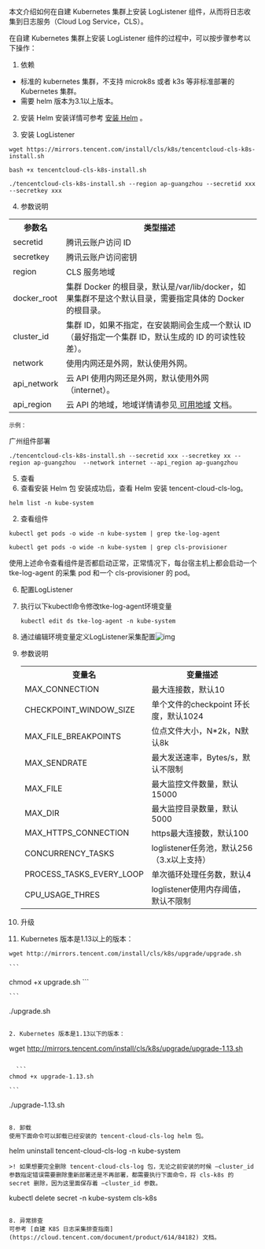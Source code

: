 本文介绍如何在自建 Kubernetes 集群上安装 LogListener 组件，从而将日志收集到日志服务（Cloud Log Service，CLS）。

在自建 Kubernetes 集群上安装 LogListener 组件的过程中，可以按步骤参考以下操作：
1. 依赖
 - 标准的 kubernetes 集群，不支持 microk8s 或者 k3s 等非标准部署的 Kubernetes 集群。
 - 需要 helm 版本为3.1以上版本。

2. 安装 Helm
安装详情可参考 [安装 Helm](https://docs.helm.sh/docs/intro/install/) 。

3. 安装 LogListener
```
wget https://mirrors.tencent.com/install/cls/k8s/tencentcloud-cls-k8s-install.sh
```
```
bash +x tencentcloud-cls-k8s-install.sh
```
```
./tencentcloud-cls-k8s-install.sh --region ap-guangzhou --secretid xxx --secretkey xxx
```

4. 参数说明
<table>
	<tr>
		<th>参数名</th>
		<th>类型描述</th>
	</tr>
		<tr>
			<td>secretid</td>
			<td>腾讯云账户访问 ID</td>
		</tr>
		<tr>
			<td>secretkey</td>
			<td>腾讯云账户访问密钥</td>
		</tr>
		<tr>
			<td>region</td>
			<td>CLS 服务地域</td>
		</tr>
		<tr>
			<td>docker_root</td>
			<td>集群 Docker 的根目录，默认是/var/lib/docker，如果集群不是这个默认目录，需要指定具体的 Docker 的根目录。</td>
		</tr>
		<tr>
			<td>cluster_id</td>
			<td>集群 ID，如果不指定，在安装期间会生成一个默认 ID（最好指定一个集群 ID，默认生成的 ID 的可读性较差）。</td>
		</tr>
		<tr>
			<td>network</td>
			<td>使用内网还是外网，默认使用外网。</td>
		</tr>
		<tr>
			<td>api_network</td>
			<td>云 API 使用内网还是外网，默认使用外网（internet）。</td>
		</tr>
		<tr>
			<td>api_region</td>
			<td>云 API 的地域，地域详情请参见<a href="https://intl.cloud.tencent.com/document/product/614/18940"> 可用地域</a> 文档。</td>
		</tr>
</table>

	示例：
  广州组件部署
  ```
  ./tencentcloud-cls-k8s-install.sh --secretid xxx --secretkey xx --region ap-guangzhou  --network internet --api_region ap-guangzhou
  ```

5. 查看 
  1. 查看安装 Helm 包
  安装成功后，查看 Helm 安装 tencent-cloud-cls-log。
  ```
  helm list -n kube-system
  ```

  2. 查看组件
  ```
  kubectl get pods -o wide -n kube-system | grep tke-log-agent
  ```
  ```
  kubectl get pods -o wide -n kube-system | grep cls-provisioner
  ```

  使用上述命令查看组件是否都启动正常，正常情况下，每台宿主机上都会启动一个 tke-log-agent 的采集 pod 和一个 cls-provisioner 的 pod。

6. 配置LogListener

  1. 执行以下kubectl命令修改tke-log-agent环境变量

     ```
     kubectl edit ds tke-log-agent -n kube-system
     ```

  2. 通过编辑环境变量定义LogListener采集配置![img](https://tapd.woa.com/tfl/captures/2023-01/tapd_20422236_base64_1673580199_31.png)

  3. 参数说明

     <table>
     	<tr>
     		<th>变量名</th>
     		<th>变量描述</th>
     	</tr>
     		<tr>
     			<td>MAX_CONNECTION</td>
     			<td>最大连接数，默认10</td>
     		</tr>
     		<tr>
     			<td>CHECKPOINT_WINDOW_SIZE</td>
     			<td>单个文件的checkpoint 环长度，默认1024</td>
     		</tr>
     		<tr>
     			<td>MAX_FILE_BREAKPOINTS</td>
     			<td>位点文件大小，N*2k，N默认8k</td>
     		</tr>
     		<tr>
     			<td>MAX_SENDRATE</td>
     			<td>最大发送速率，Bytes/s，默认不限制</td>
     		</tr>
     		<tr>
     			<td>MAX_FILE</td>
     			<td>最大监控文件数量，默认15000</td>
     		</tr>
     		<tr>
     			<td>MAX_DIR</td>
     			<td>最大监控目录数量，默认5000</td>
     		</tr>
     		<tr>
     			<td>MAX_HTTPS_CONNECTION</td>
     			<td>https最大连接数，默认100</td>
     		</tr>
     		<tr>
     			<td>CONCURRENCY_TASKS</td>
     			<td>loglistener任务池，默认256 （3.x以上支持）</td>
     		</tr>
       	<tr>
     			<td>PROCESS_TASKS_EVERY_LOOP</td>
     			<td>单次循环处理任务数，默认4</td>
     		</tr>
       	<tr>
     			<td>CPU_USAGE_THRES</td>
     			<td>loglistener使用内存阈值，默认不限制</td>
     		</tr>
     </table>

7. 升级

  1. Kubernetes 版本是1.13以上的版本：
  ```
  wget http://mirrors.tencent.com/install/cls/k8s/upgrade/upgrade.sh
  ```

    ```
  chmod +x upgrade.sh
    ```

    ```
  ./upgrade.sh
  ```

  2. Kubernetes 版本是1.13以下的版本：
  ```
  wget http://mirrors.tencent.com/install/cls/k8s/upgrade/upgrade-1.13.sh
  ```

    ```
  chmod +x upgrade-1.13.sh
  ```

    ```
  ./upgrade-1.13.sh
  ```

8. 卸载
  使用下面命令可以卸载已经安装的 tencent-cloud-cls-log helm 包。
  ```
  helm uninstall tencent-cloud-cls-log -n kube-system
  ```
>! 如果想要完全删除 tencent-cloud-cls-log 包，无论之前安装的时候 –cluster_id 参数指定错误需要删除重新部署还是不再部署，都需要执行下面命令，将 cls-k8s 的 secret 删除，因为这里面保存着 –cluster_id 参数。
```
kubectl delete secret -n kube-system cls-k8s
```

8. 异常排查
可参考 [自建 K8S 日志采集排查指南](https://cloud.tencent.com/document/product/614/84182) 文档。
